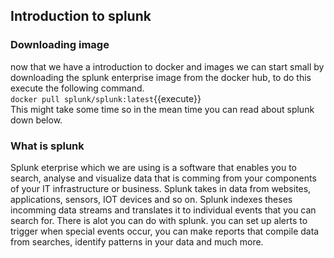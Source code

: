 ## Introduction to splunk
### Downloading image
now that we have a introduction to docker and images we can start small by downloading the splunk enterprise image from the docker hub, to do this execute the following command.  
`docker pull splunk/splunk:latest`{{execute}}  
This might take some time so in the mean time you can read about splunk down below.

### What is splunk
Splunk eterprise which we are using is a software that enables you to search, analyse and visualize data that is comming from your components of your IT infrastructure or business. Splunk takes in data from websites, applications, sensors, IOT devices and so on. Splunk indexes theses incomming data streams and translates it to individual events that you can search for.
There is alot you can do with splunk. you can set up alerts to trigger when special events occur, you can make reports that compile data from searches, identify patterns in your data and much more. 


